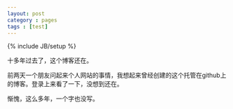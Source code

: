 ```yaml
---
layout: post
category : pages
tags : [test]
---
```

{% include JB/setup %}

十多年过去了，这个博客还在。

前两天一个朋友问起来个人网站的事情，我想起来曾经创建的这个托管在github上的博客。登录上来看了一下，没想到还在。

惭愧，这么多年，一个字也没写。

